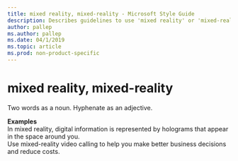 ```yaml
---
title: mixed reality, mixed-reality - Microsoft Style Guide
description: Describes guidelines to use 'mixed reality' or 'mixed-reality' in Microsoft documents and provides multiple examples.
author: pallep
ms.author: pallep
ms.date: 04/1/2019
ms.topic: article
ms.prod: non-product-specific
---
```


# mixed reality, mixed-reality

Two words as a noun. Hyphenate as an adjective. 

**Examples**   
In mixed reality, digital information is represented by holograms that appear in the space around you.  
Use mixed-reality video calling to help you make better business decisions and reduce costs.
